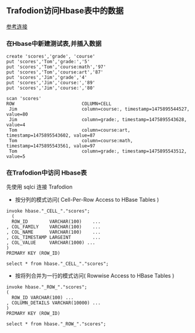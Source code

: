 ## Trafodion访问Hbase表中的数据
[参考连接](http://trafodion.apache.org/docs/sql_reference/index.html#cell_per_row_access_to_hbase_tables)

### 在Hbase中新建测试表,并插入数据
```
create 'scores','grade', 'course'
put 'scores','Tom','grade:','5'
put 'scores','Tom','course:math','97'
put 'scores','Tom','course:art','87'
put 'scores','Jim','grade','4'
put 'scores','Jim','course:','89'
put 'scores','Jim','course:','80'

scan 'scores'
ROW                         COLUMN+CELL                                                                 
 Jim                        column=course:, timestamp=1475895544527, value=80                           
 Jim                        column=grade:, timestamp=1475895543628, value=4                             
 Tom                        column=course:art, timestamp=1475895543602, value=87                        
 Tom                        column=course:math, timestamp=1475895543561, value=97                       
 Tom                        column=grade:, timestamp=1475895543512, value=5 
```

### 在Trafodion中访问 Hbase表
先使用 sqlci 连接 Trafodion

- 按分列的模式访问( Cell-Per-Row Access to HBase Tables )
```
invoke hbase."_CELL_"."scores";
  (
  ROW_ID        VARCHAR(100)    ...
, COL_FAMILY    VARCHAR(100)    ...
, COL_NAME      VARCHAR(100)    ...
, COL_TIMESTAMP LARGEINT        ...
, COL_VALUE     VARCHAR(1000) ...
)
PRIMARY KEY (ROW_ID)

select * from hbase."_CELL_"."scores";
```


- 按将列合并为一行的模式访问( Rowwise Access to HBase Tables )
```
invoke hbase."_ROW_"."scores";
(
  ROW_ID VARCHAR(100) ...
, COLUMN_DETAILS VARCHAR(10000) ...
)
PRIMARY KEY (ROW_ID)

select * from hbase."_ROW_"."scores";
```
